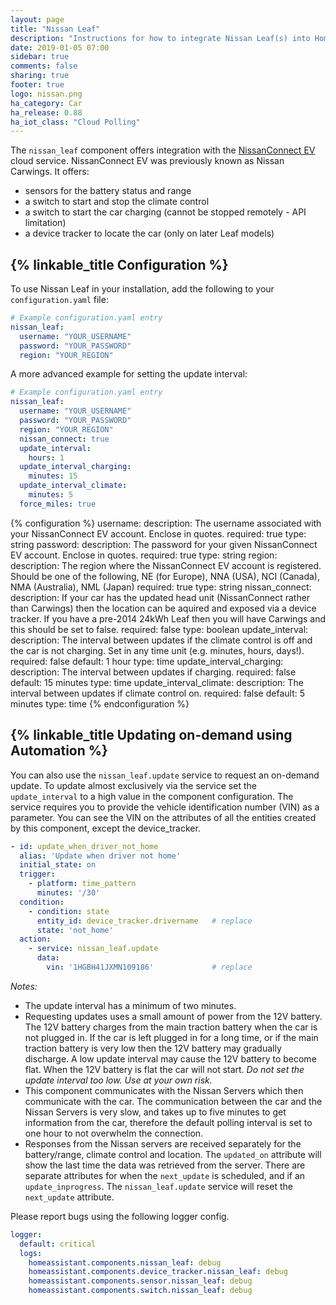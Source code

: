 ```yaml
---
layout: page
title: "Nissan Leaf"
description: "Instructions for how to integrate Nissan Leaf(s) into Home Assistant."
date: 2019-01-05 07:00
sidebar: true
comments: false
sharing: true
footer: true
logo: nissan.png
ha_category: Car
ha_release: 0.88
ha_iot_class: "Cloud Polling"
---
```


The `nissan_leaf` component offers integration with the 
[NissanConnect EV](http://youplus.nissan.co.uk/GB/en/YouPlus/ConnectedServices.html) cloud 
service. NissanConnect EV was previously known as Nissan Carwings. It offers:

 * sensors for the battery status and range
 * a switch to start and stop the climate control  
 * a switch to start the car charging (cannot be stopped remotely - API limitation)
 * a device tracker to locate the car (only on later Leaf models)

## {% linkable_title Configuration %}

To use Nissan Leaf in your installation, add the following to your `configuration.yaml` file:

```yaml
# Example configuration.yaml entry
nissan_leaf:
  username: "YOUR_USERNAME"
  password: "YOUR_PASSWORD"
  region: "YOUR_REGION"
```

A more advanced example for setting the update interval:

```yaml
# Example configuration.yaml entry
nissan_leaf:
  username: "YOUR_USERNAME"
  password: "YOUR_PASSWORD"
  region: "YOUR_REGION"
  nissan_connect: true
  update_interval:
    hours: 1
  update_interval_charging:
    minutes: 15
  update_interval_climate:
    minutes: 5
  force_miles: true
```

{% configuration %}
username:
  description: The username associated with your NissanConnect EV account. Enclose in quotes.
  required: true
  type: string
password:
  description: The password for your given NissanConnect EV account. Enclose in quotes.
  required: true
  type: string
region:
  description: The region where the NissanConnect EV account is registered.  Should be one of the following, NE (for Europe), NNA (USA), NCI (Canada), NMA (Australia), NML (Japan)
  required: true
  type: string
nissan_connect:
  description: If your car has the updated head unit (NissanConnect rather than Carwings) then the location can be aquired and exposed via a device tracker. If you have a pre-2014 24kWh Leaf then you will have Carwings and this should be set to false.
  required: false
  type: boolean
update_interval:
  description: The interval between updates if the climate control is off and the car is not charging. Set in any time unit (e.g. minutes, hours, days!).
  required: false
  default: 1 hour
  type: time
update_interval_charging:
  description: The interval between updates if charging.
  required: false
  default: 15 minutes
  type: time
update_interval_climate:
  description: The interval between updates if climate control on.
  required: false
  default: 5 minutes
  type: time
{% endconfiguration %}

## {% linkable_title Updating on-demand using Automation %}

You can also use the `nissan_leaf.update` service to request an on-demand update. To update almost exclusively via the service set the `update_interval` to a high value in the component configuration.  The service requires you to provide the vehicle identification number (VIN) as a parameter. You can see the VIN on the attributes of all the entities created by this component, except the device_tracker.

```yaml
- id: update_when_driver_not_home
  alias: 'Update when driver not home'
  initial_state: on
  trigger:
    - platform: time_pattern
      minutes: '/30'
  condition:
    - condition: state
      entity_id: device_tracker.drivername   # replace
      state: 'not_home'
  action:
    - service: nissan_leaf.update
      data:
        vin: '1HGBH41JXMN109186'             # replace
```

_Notes:_ 
* The update interval has a minimum of two minutes.
* Requesting updates uses a small amount of power from the 12V battery. The 12V battery charges from the main traction battery when the car is not plugged in.  If the car is left plugged in for a long time, or if the main traction battery is very low then the 12V battery may gradually discharge. A low update interval may cause the 12V battery to become flat.  When the 12V battery is flat the car will not start. _Do not set the update interval too low.  Use at your own risk._
* This component communicates with the Nissan Servers which then communicate with the car.  The communication between the car and the Nissan Servers is very slow, and takes up to five minutes to get information from the car, therefore the default polling interval is set to one hour to not overwhelm the connection.
* Responses from the Nissan servers are received separately for the battery/range, climate control and location.  The `updated_on` attribute will show the last time the data was retrieved from the server. There are separate attributes for when the `next_update` is scheduled, and if an `update_inprogress`. The `nissan_leaf.update` service will reset the `next_update` attribute.

Please report bugs using the following logger config.

```yaml
logger:
  default: critical
  logs:
    homeassistant.components.nissan_leaf: debug
    homeassistant.components.device_tracker.nissan_leaf: debug
    homeassistant.components.sensor.nissan_leaf: debug
    homeassistant.components.switch.nissan_leaf: debug
```

